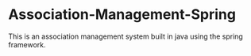 # Association-Management-Spring
This is an association management system built in java using the spring framework.

